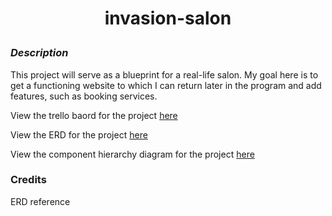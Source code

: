 # <p align =center> invasion-salon

### _Description_

This project will serve as a blueprint for a real-life salon. My goal here is to get a functioning website to which I can return later in the program and add features, such as booking services.

View the trello baord for the project [here](https://trello.com/b/4HDnz3eN/invasion-salon)

View the ERD for the project [here](https://lucid.app/lucidchart/5e951a9d-a999-4163-b702-d62a151cba8e/edit?beaconFlowId=68857EA6B393B5D0&page=0_0&invitationId=inv_4114c2d7-2ddc-4aa1-87d3-c350c44d396f#)

View the component hierarchy diagram for the project [here](https://lucid.app/lucidchart/4965f83d-ac1e-4074-b7c7-f8cc162e379e/edit?beaconFlowId=786D9770C1E5C6BF&invitationId=inv_be9c6139-cb78-4b06-b7d0-f27fa91164c8&page=0_0#)

### Credits

ERD reference
